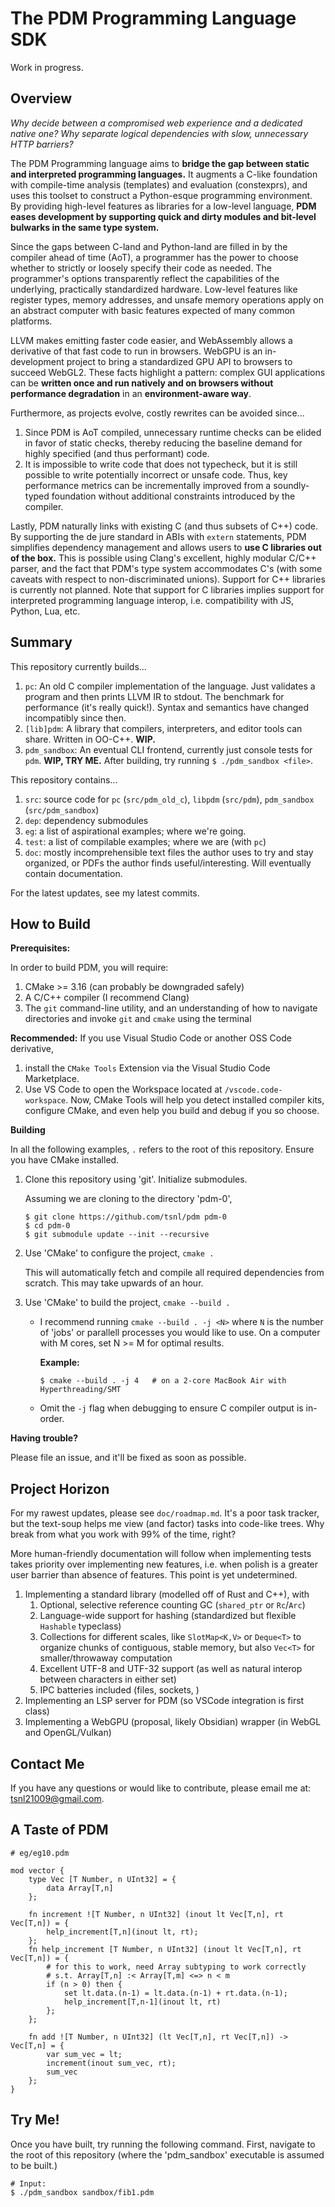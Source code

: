 # The PDM Programming Language SDK

Work in progress.

## Overview

*Why decide between a compromised web experience and a dedicated native one?*
*Why separate logical dependencies with slow, unnecessary HTTP barriers?*

The PDM Programming language aims to **bridge the gap between static and interpreted programming languages.**
It augments a C-like foundation with compile-time analysis (templates) and evaluation (constexprs), and
uses this toolset to construct a Python-esque programming environment. By providing high-level features
as libraries for a low-level language, 
**PDM eases development by supporting quick and dirty modules and bit-level bulwarks in the same type system.**

Since the gaps between C-land and Python-land are filled in by the compiler ahead of time (AoT), a
programmer has the power to choose whether to strictly or loosely specify their code as needed.
The programmer's options transparently reflect the capabilities of the underlying, practically
standardized hardware. Low-level features like register types, memory addresses, and unsafe memory
operations apply on an abstract computer with basic features expected of many common platforms.

LLVM makes emitting faster code easier, and WebAssembly allows a derivative of that fast code to run in browsers.
WebGPU is an in-development project to bring a standardized GPU API to browsers to succeed WebGL2.
These facts highlight a pattern: complex GUI applications can be 
**written once and run natively and on browsers without performance degradation** in an 
**environment-aware way**. 

Furthermore, as projects evolve, costly rewrites can be avoided since...
1. Since PDM is AoT compiled, unnecessary runtime checks can be elided in favor of static checks, thereby 
   reducing the baseline demand for highly specified (and thus performant) code.
2. It is impossible to write code that does not typecheck, but it is still possible to write potentially incorrect or unsafe code. Thus, key performance metrics can be incrementally improved from a soundly-typed foundation without additional constraints introduced by the compiler.

Lastly, PDM naturally links with existing C (and thus subsets of C++) code. By supporting the de jure standard
in ABIs with `extern` statements, PDM simplifies dependency management and allows users to 
**use C libraries out of the box.** This is possible using Clang's excellent, highly modular C/C++ parser,
and the fact that PDM's type system accommodates C's (with some caveats with respect to non-discriminated unions).
Support for C++ libraries is currently not planned.
Note that support for C libraries implies support for interpreted programming language interop, i.e. compatibility with JS, Python, Lua, etc.

## Summary

This repository currently builds...
1. `pc`: An old C compiler implementation of the language. Just validates a program 
   and then prints LLVM IR to stdout. The benchmark for performance (it's really quick!).
   Syntax and semantics have changed incompatibly since then.
2. `[lib]pdm`: A library that compilers, interpreters, and editor tools can share. Written in OO-C++. **WIP.**
3. `pdm_sandbox`: An eventual CLI frontend, currently just console tests for `pdm`. **WIP, TRY ME.**
After building, try running `$ ./pdm_sandbox <file>`.

This repository contains...
1. `src`: source code for `pc` (`src/pdm_old_c`), `libpdm` (`src/pdm`), `pdm_sandbox` (`src/pdm_sandbox`)
2. `dep`: dependency submodules
3. `eg`: a list of aspirational examples; where we're going.
4. `test`: a list of compilable examples; where we are (with `pc`)
5. `doc`: mostly incomprehensible text files the author uses to try and stay organized, or PDFs the author finds useful/interesting. Will eventually contain documentation.

For the latest updates, see my latest commits.

## How to Build

**Prerequisites:**

In order to build PDM, you will require:
1. CMake >= 3.16 (can probably be downgraded safely)
2. A C/C++ compiler (I recommend Clang)
3. The `git` command-line utility, and an understanding of how to navigate directories and invoke `git` and `cmake` using the terminal

**Recommended:** If you use Visual Studio Code or another OSS Code derivative, 
1. install the `CMake Tools` Extension via the Visual Studio Code Marketplace. 
2. Use VS Code to open the Workspace located at `/vscode.code-workspace`.
Now, CMake Tools will help you detect installed compiler kits, configure CMake, and even help you build and debug if you so choose.

**Building**

In all the following examples, `.` refers to the root of this repository.
Ensure you have CMake installed.

1. Clone this repository using 'git'. Initialize submodules.

   Assuming we are cloning to the directory 'pdm-0',
    ```
    $ git clone https://github.com/tsnl/pdm pdm-0
    $ cd pdm-0
    $ git submodule update --init --recursive
    ```
2. Use 'CMake' to configure the project, `cmake .`

   This will automatically fetch and compile all required dependencies from scratch.
   This may take upwards of an hour.
   
3. Use 'CMake' to build the project, `cmake --build .`
    -   I recommend running `cmake --build . -j <N>` where `N` is the number of 'jobs' or parallell processes you
        would like to use. On a computer with M cores, set N >= M for optimal results.
        
        **Example:** 
        
        `$ cmake --build . -j 4   # on a 2-core MacBook Air with Hyperthreading/SMT`
    -   Omit the `-j` flag when debugging to ensure C compiler output is in-order.


**Having trouble?**

Please file an issue, and it'll be fixed as soon as possible.


## Project Horizon

For my rawest updates, please see `doc/roadmap.md`. It's a poor task tracker, but the text-soup helps me view (and factor)
tasks into code-like trees. Why break from what you work with 99% of the time, right?

More human-friendly documentation will follow when implementing tests takes priority over implementing new features, i.e.
when polish is a greater user barrier than absence of features. This point is yet undetermined.

1. Implementing a standard library (modelled off of Rust and C++), with
   1. Optional, selective reference counting GC (`shared_ptr` or `Rc`/`Arc`)
   2. Language-wide support for hashing (standardized but flexible `Hashable` typeclass)
   3. Collections for different scales, like `SlotMap<K,V>` or `Deque<T>` to organize
      chunks of contiguous, stable memory, but also `Vec<T>` for smaller/throwaway 
      computation
   4. Excellent UTF-8 and UTF-32 support (as well as natural interop between characters in either set)
   5. IPC batteries included (files, sockets, )
2. Implementing an LSP server for PDM (so VSCode integration is first class) 
3. Implementing a WebGPU (proposal, likely Obsidian) wrapper (in WebGL and OpenGL/Vulkan)

## Contact Me

If you have any questions or would like to contribute, please email me at: [tsnl21009@gmail.com](mailto:tsnl21009@gmail.com).


## A Taste of PDM

```
# eg/eg10.pdm

mod vector {
    type Vec [T Number, n UInt32] = {
        data Array[T,n]
    };

    fn increment ![T Number, n UInt32] (inout lt Vec[T,n], rt Vec[T,n]) = {
        help_increment[T,n](inout lt, rt);
    };
    fn help_increment [T Number, n UInt32] (inout lt Vec[T,n], rt Vec[T,n]) = {
        # for this to work, need Array subtyping to work correctly
        # s.t. Array[T,n] :< Array[T,m] <=> n < m
        if (n > 0) then {
            set lt.data.(n-1) = lt.data.(n-1) + rt.data.(n-1);
            help_increment[T,n-1](inout lt, rt)
        };
    };

    fn add ![T Number, n UInt32] (lt Vec[T,n], rt Vec[T,n]) -> Vec[T,n] = {
        var sum_vec = lt;
        increment(inout sum_vec, rt);
        sum_vec
    };
}
```

## Try Me!

Once you have built, try running the following command.
First, navigate to the root of this repository (where the 'pdm_sandbox' executable is assumed to be built.)

```
# Input:
$ ./pdm_sandbox sandbox/fib1.pdm
```